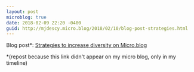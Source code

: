 ```yaml
---
layout: post
microblog: true
date: 2018-02-09 22:20 -0400
guid: http://mjdescy.micro.blog/2018/02/10/blog-post-strategies.html
---
```

Blog post*: [Strategies to increase diversity on Micro.blog](https://mjdescy.me/2018/02/09/strategies-to-increase-diversity-on-microblog/) 

*(repost because this link didn't appear on my micro blog, only in my timeline)
